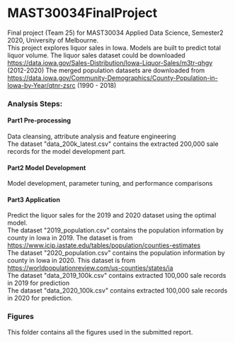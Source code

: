 # MAST30034FinalProject
Final project (Team 25) for MAST30034 Applied Data Science, Semester2 2020, University of Melbourne. \
This project explores liquor sales in Iowa. Models are built to predict total liquor volume. 
The liquor sales dataset could be downloaded https://data.iowa.gov/Sales-Distribution/Iowa-Liquor-Sales/m3tr-qhgy (2012-2020)
The merged population datasets are downloaded from   https://data.iowa.gov/Community-Demographics/County-Population-in-Iowa-by-Year/qtnr-zsrc (1990 - 2018)
                                                     
### Analysis Steps:
#### Part1 Pre-processing
  Data cleansing, attribute analysis and feature engineering \
  The dataset "data_200k_latest.csv" contains the extracted 200,000 sale records for the model development part. 
#### Part2 Model Development
  Model development, parameter tuning, and performance comparisons
#### Part3 Application 
  Predict the liquor sales for the 2019 and 2020 dataset using the optimal model. \
  The dataset "2019_population.csv" contains the population information by county in Iowa in 2019. The dataset is from https://www.icip.iastate.edu/tables/population/counties-estimates \
  The dataset "2020_population.csv" contains the population information by county in Iowa in 2020. This dataset is from https://worldpopulationreview.com/us-counties/states/ia \
  The dataset "data_2019_100k.csv" contains extracted 100,000 sale records in 2019 for prediction  \
  The dataset "data_2020_100k.csv" contains extracted 100,000 sale records in 2020 for prediction.  
  
### Figures 
This folder contains all the figures used in the submitted report. 
